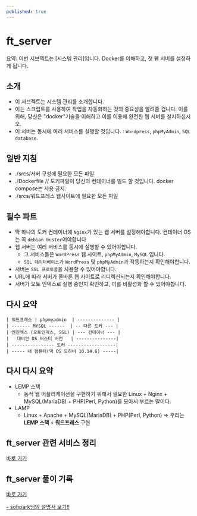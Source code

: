 ```yaml
---
published: true
---
```


# ft_server
요약: 이번 서브젝트는 [시스템 관리]입니다. Docker를 이해하고, 첫 웹 서버를 설정하게 됩니다.

## 소개
* 이 서브젝트는 시스템 관리를 소개합니다.
* 이는 스크립트를 사용하여 작업을 자동화하는 것의 중요성을 알려줄 겁니다.
  이를 위해, 당신은 "docker"기술을 이해하고 이를 이용해 완전한 웹 서버를 설치하십시오.
* 이 서버는 동시에 여러 서비스를 실행할 것입니다. : `Wordpress`, `phpMyAdmin`, `SQL database`.

## 일반 지침
* ./srcs/서버 구성에 필요한 모든 파일
* ./Dockerfile  // 도커파일이 당신의 컨테이너를 빌드 할 것입니다. docker compose는 사용 금지.
* ./srcs/워드프레스 웹사이트에 필요한 모든 파일

## 필수 파트
* 딱 하나의 도커 컨테이너에 `Nginx`가 있는 웹 서버를 설정해야합니다. 컨테이너 OS는 꼭 `debian buster`여야합니다
* 웹 서버는 여러 서비스를 동시에 실행할 수 있어야합니다.
  - 그 서비스들은 `WordPress` 웹 사이트, `phpMyAdmin`, `MySQL` 입니다.
  - `SQL 데이터베이스`가 `WordPress` 및 `phpMyAdmin`과 작동하는지 확인해야합니다.
* 서버는 `SSL 프로토콜`을 사용할 수 있어야합니다.
* URL에 따라 서버가 올바른 웹 사이트로 리디렉션되는지 확인해야합니다.
* 서버가 오토 인덱스로 실행 중인지 확인하고, 이를 비활성화 할 수 있어야합니다.

## 다시 요약
~~~
| 워드프레스 | phpmyadmin  | -------------- |
| ------- MYSQL ------  | -- 다른 도커 --- |
| 엔진엑스 (오토인덱스, SSL) | --- 컨테이너 --- |      
|   데비안 OS 버스터 버전   | ---------------| 
| ---------------- 도커 ------------------| 
| ----- 내 컴퓨터(맥 OS 모하비 10.14.6) -----|
~~~

## 다시 다시 요약
* LEMP 스택
  - 동적 웹 어플리케이션을 구현하기 위해서 필요한 Linux + Nginx + MySQL(MariaDB) + PHP(Perl, Python)를 모아서 부르는 말이다.
* LAMP
  - Linux + Apache + MySQL(MariaDB) + PHP(Perl, Python)
=> 우리는 **LEMP 스택 + 워드프레스** 구현


## ft_server 관련 서비스 정리
[바로 가기](ftserver-서비스목록)
## ft_server 풀이 기록
[바로 가기](ftserver-풀이기록)

[- sohpark님의 설명서 보기!!](https://stitchcoding.tistory.com/2)
